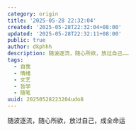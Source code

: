 ```yaml
---
category: origin
title: '2025-05-28 22:32:04'
created: '2025-05-28T22:32:04+08:00'
updated: '2025-05-28T22:32:11+08:00'
public: true
author: dkphhh
description: 随波逐流，随心所欲，放过自己……
tags:
  - 自我
  - 情绪
  - 文艺
  - 哲学
  - 随笔
uuid: 20250528223204udo8
---
```


随波逐流，随心所欲，放过自己，成全命运
